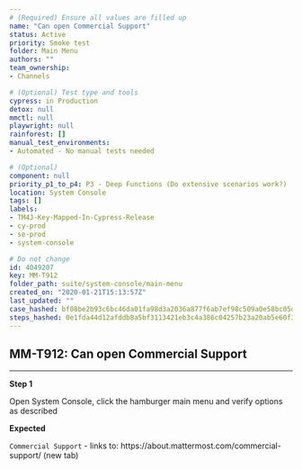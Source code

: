 ```yaml
---
# (Required) Ensure all values are filled up
name: "Can open Commercial Support"
status: Active
priority: Smoke test
folder: Main Menu
authors: ""
team_ownership: 
- Channels

# (Optional) Test type and tools
cypress: in Production
detox: null
mmctl: null
playwright: null
rainforest: []
manual_test_environments: 
- Automated - No manual tests needed

# (Optional)
component: null
priority_p1_to_p4: P3 - Deep Functions (Do extensive scenarios work?)
location: System Console
tags: []
labels: 
- TM4J-Key-Mapped-In-Cypress-Release
- cy-prod
- se-prod
- system-console

# Do not change
id: 4049207
key: MM-T912
folder_path: suite/system-console/main-menu
created_on: "2020-01-21T15:13:57Z"
last_updated: ""
case_hashed: bf08be2b93c6bc46da01fa98d3a2036a877f6ab7ef98c509a0e58bc05ddf20f4b32b781188c129504177d6ac9ee8b498
steps_hashed: 0e1fda44d12afddb8a5bf3113421eb3c4a386c04257b23a20ab5e60f3b5f1e7615925723aea0d76da8a665bf36c41285
---
```


## MM-T912: Can open Commercial Support

---

**Step 1**

Open System Console, click the hamburger main menu and verify options as described

**Expected**

`Commercial Support` - links to: https\://about.mattermost.com/commercial-support/ (new tab)
